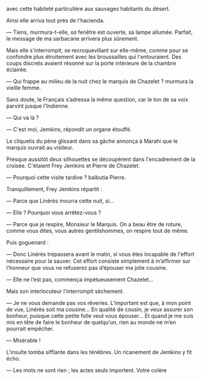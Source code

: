 avec cette habileté particulière aux sauvages habitants du désert.

Ainsi elle arriva tout près de l'hacienda.

— Tiens, murmura-t-elle, _sa_ fenêtre est ouverte, sa lampe allumée. Parfait, le message de ma sarbacane arrivera plus sûrement.

Mais elle s'interrompit, se recroquevillant sur elle-même, comme pour se
confondre plus étroitement avec les broussailles qui l'entouraient. Des coups
discrets avaient résonné sur la porte intérieure de la chambre éclairée.

— Qui frappe au milieu de la nuit chez le marquis de Chazelet ? murmura la vieille femme.

Sans doute, le Français s’adressa la même question, car le ton de sa voix
parvint jusque l'Indienne.

— Qui va là ?

— C'est moi, Jemkins, répondit un organe étouffé.

Le cliquetis du pène glissant dans sa gâche annonça à Marahi que le
marquis ouvrait au visiteur.

Presque aussitôt deux silhouettes se découpèrent dans l'encadrement de la croisée. C'étaient Frey Jemkins et Pierre de Chazelet.

— Pourquoi cette visite tardive ? balbutia Pierre.

Tranquillement, Frey Jemkins répartit :

— Parce que Linérès mourra cette nuit, si...

— Elle ? Pourquoi vous arrêtez-vous ?

— Parce que je respire, Monsieur le Marquis. On a beau être de roture,
comme vous dites, vous autres gentilshommes, on respire tout de même.

Puis goguenard :

— Donc Linérès trépassera avant le matin, si vous ètes incapable de l'effort nécessaire pour la sauver. Cet effort consiste simplement à m’afﬁrmer sur l'honneur que vous ne refuserez pas d‘épouser ma jolie cousine.

— Elle ne l’est pas, commença impétueusement Chazelet...

Mais son interlocuteur l'interrompit sèchement.

— Je ne vous demande pas vos rêveries. L’important est que, à mon point de vue, Linérès soit ma cousine... En qualité de cousin, je veux assurer son bonheur, puisque cette petite folle veut vous épouser... Et quand je me suis mis en tête de faire le bonheur de quelqu’un, rien au monde ne m’en pourrait empêcher.

— Misérable !

L'insulte tomba sifflante dans les ténèbres. Un ricanement de Jemkins y fit écho.

— Les mots ne sont rien ; les actes seuls importent. Votre colère
